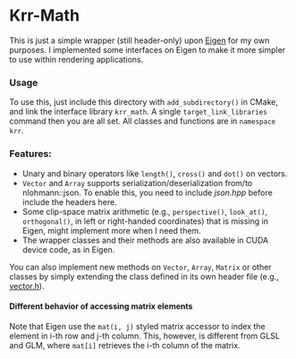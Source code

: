 # Krr-Math

This is just a simple wrapper (still header-only) upon [Eigen](http://eigen.tuxfamily.org/) for my own purposes. I implemented some interfaces on Eigen to make it more simpler to use within rendering applications.

### Usage

To use this, just include this directory with `add_subdirectory()` in CMake, and link the interface library `krr_math`. A single `target_link_libraries` command then you are all set. All classes and functions are in `namespace krr`.

### Features: 

- Unary and binary operators like `length()`, `cross()` and `dot()` on vectors.
- `Vector` and `Array` supports serialization/deserialization from/to nlohmann::json. To enable this, you need to include *json.hpp* before include the headers here.
- Some clip-space matrix arithmetic (e.g., `perspective()`, `look_at()`, `orthogonal()`, in left or right-handed coordinates) that is missing in Eigen, might implement more when I need them.
- The wrapper classes and their methods are also available in CUDA device code, as in Eigen.


You can also implement new methods on `Vector`, `Array`, `Matrix` or other classes by simply extending the class defined in its own header file (e.g., [vector.h](include/krrmath/vector.h)).

#### Different behavior of accessing matrix elements

Note that Eigen use the `mat(i, j)` styled matrix accessor to index the element in i-th row and j-th column. This, however, is different from GLSL and GLM, where `mat[i]` retrieves the i-th column of the matrix.  
